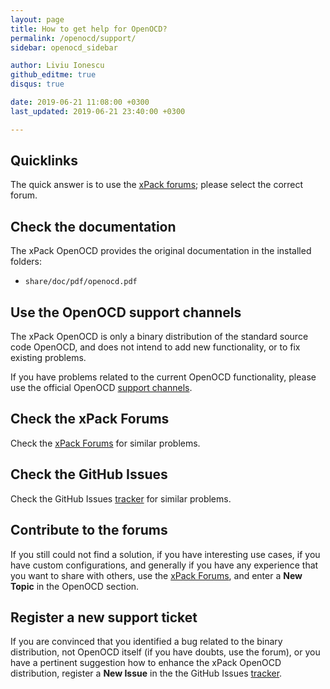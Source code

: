 ```yaml
---
layout: page
title: How to get help for OpenOCD?
permalink: /openocd/support/
sidebar: openocd_sidebar

author: Liviu Ionescu
github_editme: true
disqus: true

date: 2019-06-21 11:08:00 +0300
last_updated: 2019-06-21 23:40:00 +0300

---
```


## Quicklinks

The quick answer is to use the [xPack forums](https://www.tapatalk.com/groups/xpack/); please select the correct forum.

## Check the documentation

The xPack OpenOCD provides the original documentation in the
installed folders:

- `share/doc/pdf/openocd.pdf`

## Use the OpenOCD support channels

The xPack OpenOCD is only a binary distribution of the standard source code
OpenOCD, and does not intend to add new functionality, or to fix existing 
problems.

If you have problems related to the current OpenOCD functionality, please 
use the official OpenOCD [support channels](http://openocd.org/discussion/).

## Check the xPack Forums

Check the [xPack Forums](https://www.tapatalk.com/groups/xpack/) for 
similar problems.

## Check the GitHub Issues

Check the GitHub Issues 
[tracker](https://github.com/xpack-dev-tools/openocd-xpack/issues/) for 
similar problems.

## Contribute to the forums

If you still could not find a solution, if you have interesting use 
cases, if you have custom configurations, and generally if you have 
any experience that you want to share with others, use the 
[xPack Forums](https://www.tapatalk.com/groups/xpack/), 
and enter a **New Topic** in the OpenOCD section.

## Register a new support ticket

If you are convinced that you identified a bug related to the binary 
distribution, not OpenOCD itself (if you have doubts, use the forum), 
or you have a pertinent suggestion how to enhance the xPack OpenOCD 
distribution, register a **New Issue** in the the GitHub Issues 
[tracker](https://github.com/xpack-dev-tools/openocd-xpack/issues/).
